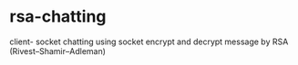 # rsa-chatting
client- socket chatting using socket encrypt and decrypt message by RSA (Rivest–Shamir–Adleman)
